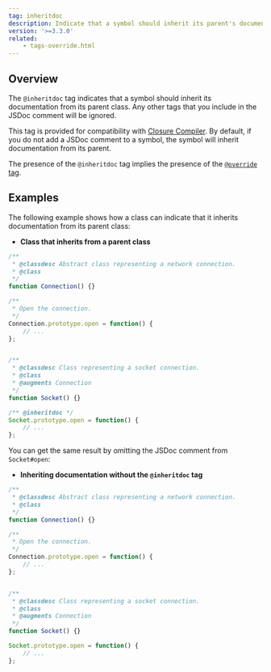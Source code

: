 ```yaml
---
tag: inheritdoc
description: Indicate that a symbol should inherit its parent's documentation.
version: '>=3.3.0'
related:
    - tags-override.html
---
```


## Overview

The `@inheritdoc` tag indicates that a symbol should inherit its documentation from its parent
class. Any other tags that you include in the JSDoc comment will be ignored.

This tag is provided for compatibility with [Closure Compiler][closure]. By default, if you do
not add a JSDoc comment to a symbol, the symbol will inherit documentation from its parent.

The presence of the `@inheritdoc` tag implies the presence of the [`@override` tag][override-tag].

[closure]: https://developers.google.com/closure/compiler/
[override-tag]: tags-override.html


## Examples

The following example shows how a class can indicate that it inherits documentation from its
parent class:

* **Class that inherits from a parent class**

```js
/**
 * @classdesc Abstract class representing a network connection.
 * @class
 */
function Connection() {}

/**
 * Open the connection.
 */
Connection.prototype.open = function() {
    // ...
};


/**
 * @classdesc Class representing a socket connection.
 * @class
 * @augments Connection
 */
function Socket() {}

/** @inheritdoc */
Socket.prototype.open = function() {
    // ...
};
```


You can get the same result by omitting the JSDoc comment from `Socket#open`:

* **Inheriting documentation without the `@inheritdoc` tag**

```js
/**
 * @classdesc Abstract class representing a network connection.
 * @class
 */
function Connection() {}

/**
 * Open the connection.
 */
Connection.prototype.open = function() {
    // ...
};


/**
 * @classdesc Class representing a socket connection.
 * @class
 * @augments Connection
 */
function Socket() {}

Socket.prototype.open = function() {
    // ...
};
```

